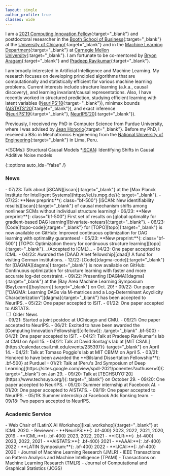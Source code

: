 ```yaml
---
layout: single
author_profile: true
classes: wide
---
```



I am a [2021 Computing Innovation Fellow][cifellow]{:target="_blank"} and postdoctoral researcher in the
[Booth School of Business][booth]{:target="_blank"} at the [University of Chicago][uchicago]{:target="_blank"} and in the [Machine Learning Department][ml-cmu]{:target="_blank"} at [Carnegie Mellon University][cmu]{:target="_blank"}.
I am fortunate to be co-mentored by [Bryon Aragam][bryon]{:target="_blank"} and [Pradeep Ravikumar][pradeep]{:target="_blank"}.

I am broadly interested in Artificial Intelligence and Machine Learning.
My research focuses on developing principled algorithms that are computationally and statistically efficient for various machine learning problems.
Current interests include structure learning (a.k.a., causal discovery), and learning invariant/causal representations.
Also, I have recently worked in structured prediction, studying efficient learning with latent variables ([NeurIPS'18][neurips18]{:target="_blank"}),
minimax bounds ([AISTATS'20][aistats20]{:target="_blank"}), and exact inference ([NeurIPS'19][neurips19]{:target="_blank"}, [NeurIPS'20][neurips20]{:target="_blank"}).

Previously, I received my PhD in Computer Science from Purdue University, where I was advised by [Jean Honorio][jean]{:target="_blank"}.
Before my PhD, I received a BSc in Mechatronics Engineering from the [National University of Engineering][uni]{:target="_blank"} in Lima, Peru.


*[SCMs]: Structural Causal Models
*[iSCAN]: Identifying Shifts in Causal Additive Noise models

{::options auto_ids="false" /}

### News

<div class='news' markdown='1'>
- 07/23: Talk about [iSCAN][iscan]{:target="_blank"} at the [Max Planck Institute for Intelligent Systems](https://ei.is.mpg.de/){: target="_blank"}.
- 07/23: **New preprint:**{: class="bf-500"} [iSCAN: New identifiability results][iscan]{:target="_blank"} of causal mechanism shifts among nonlinear SCMs without individual structure learning!
- 06/23: **New preprint:**{: class="bf-500"} First set of results on [global optimality for gradient-based DAG learning][bivariate-notears]{:target="_blank"}. 
- 06/23: [Code][topo-code]{:target="_blank"} for [TOPO][topo]{:target="_blank"} is now available on GitHub: Improved continuous optimization for DAG learning with optimality guarantees! 
- 05/23: **New preprint:**{: class="bf-500"} [TOPO: Optimization theory for continuous structure learning][topo]{:target="_blank"}. _(Accepted to ICML)_. 
- 04/23: One paper accepted to ICML.
- 04/23: Awarded the [DAAD AInet fellowship][daad]! A fund for visiting German institutions.
- 12/22: [Code][dagma-code]{:target="_blank"} for [DAGMA][dagma]{:target="_blank"} is now available on GitHub: Continuous optimization for
structure learning with faster and more accurate log-det constraint.
- 09/22: Presenting [DAGMA][dagma]{:target="_blank"} at the [Bay Area Machine Learning Symposium (BayLearn)][baylearn]{:target="_blank"} on Oct. 20!
- 09/22: Our paper ["DAGMA: Learning DAGs via M-matrices and a Log-Determinant Acyclicity Characterization"][dagma]{:target="_blank"} has been accepted to NeurIPS.
- 05/22: One paper accepted to ISIT.
- 01/22: One paper accepted to AISTATS.
</div>

<div>
<input id="collapsible" class="toggle" type="checkbox">
<label for="collapsible" class="lbl-toggle">
    Older News
</label>
<div class="collapsible-content news" markdown="1">
- 09/21: Started a joint postdoc at UChicago and CMU.
- 09/21: One paper accepted to NeurIPS.
- 06/21: Excited to have been awarded the [Computing Innovation Fellowship!][cifellow]{: .target="_blank" .bf-500}
- 04/21: One paper accepted to ISIT.
- 04/21: Talk at Pradeep Ravikumar's lab at CMU on April 15.
- 04/21: Talk at David Sontag's lab at [MIT CSAIL](https://calendar.csail.mit.edu/events/235397){: target="_blank"} on April 14.
- 04/21: Talk at Tomaso Poggio's lab at MIT CBMM on April 5.
- 03/21: Honored to have been awarded the **Bilsland Dissertation Fellowship**{: .bf-500} at Purdue!
- 01/21: Talk at [Peru's 3rd Symposium of Deep Learning](https://sites.google.com/view/spdl-2021/ponentes?authuser=0){: target="_blank"} on Jan 29.
- 09/20: Talk at [TECHSUYO'20](https://www.techsuyo.org/){: target="_blank"} on October 29.
- 09/20: One paper accepted to NeurIPS.
- 05/20: Summer internship at Facebook AI.
- 01/20: One paper accepted to AISTATS.
- 09/19: One paper accepted to NeurIPS.
- 05/19: Summer internship at Facebook Ads Ranking team.
- 09/18: Two papers accepted to NeurIPS.
</div>
</div>

### Academic Service

<div class='service' markdown='1'>
- Web Chair of [LatinX AI Workshop][lxai_workshop]{:target="_blank"} at ICML 2020.
- Reviewer:
    - **NeurIPS:**{: .bf-400} 2023, 2022, 2021, 2020, 2019
    - **ICML:**{: .bf-400} 2023, 2022, 2021
    - **ICLR:**{: .bf-400} 2023, 2022, 2021
    - **AISTATS:**{: .bf-400} 2021
    - **AAAI:**{: .bf-400} 2022
    - **LATIN Symposium:**{: .bf-400} 2022
    - **IJCAI:**{: .bf-400} 2020
    - Journal of Machine Learning Research (JMLR)
    - IEEE Transactions on Pattern Analysis and Machine Intelligence (TPAMI)
    - Transactions on Machine Learning Research (TMLR)
    - Journal of Computational and Graphical Statistics (JCGS)
</div>


[bryon]: https://www.bryonaragam.com/
[pradeep]: https://www.cs.cmu.edu/~pradeepr/
[jean]: https://www.cs.purdue.edu/homes/jhonorio
[cifellow]: https://cifellows2021.org/2021-class/
[cmu]: https://www.cmu.edu/
[ml-cmu]: https://www.ml.cmu.edu/
[uchicago]: https://www.uchicago.edu/
[booth]: https://www.chicagobooth.edu/
[uni]: https://en.wikipedia.org/wiki/National_University_of_Engineering

[neurips20]: https://papers.nips.cc/paper/2020/file/8248a99e81e752cb9b41da3fc43fbe7f-Paper.pdf
[neurips19]: https://papers.nips.cc/paper/8627-exact-inference-in-structured-prediction.pdf
[aistats20]: http://proceedings.mlr.press/v108/bello20a.html
[neurips18]: http://papers.neurips.cc/paper/7577-learning-latent-variable-structured-prediction-models-with-gaussian-perturbations.pdf
[dagma-code]: https://github.com/kevinsbello/dagma
[topo-code]: https://github.com/Duntrain/TOPO
[daad]: https://www.daad.de/en/the-daad/postdocnet/fellows/fellows/#Bello

[lxai_workshop]: https://icml.cc/Conferences/2020/ScheduleMultitrack?event=7087

[baylearn]: https://baylearn.org/
[dagma]: https://arxiv.org/abs/2209.08037
[topo]: https://arxiv.org/abs/2305.17277
[bivariate-notears]: https://arxiv.org/abs/2306.17378
[iscan]: https://arxiv.org/abs/2306.17361
